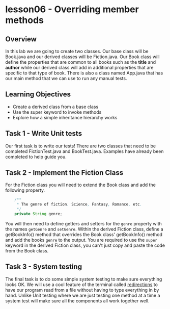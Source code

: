# lesson06 - Overriding member methods

## Overview

In this lab we are going to create two classes. Our base class will be Book.java and our derived
classes will be Fiction.java. Our Book class will define the properties that are common to all
books such as the **title** and **author** while our  derived class will add in additional
properties that are specific to that type of book. There is also a class named App.java that has
our main method that we can use to run any manual tests.

## Learning Objectives

- Create a derived class from a base class
- Use the super keyword to invoke methods
- Explore how a simple inheritance hierarchy works

## Task 1 - Write Unit tests

Our first task is to write our tests! There are two classes that need to be completed
FictionTest.java and BookTest.java. Examples have already been completed to help guide you.

## Task 2 - Implement the Fiction Class

For the Fiction class you will need to extend the Book class and add the following property.

```java
    /**
     * The genre of fiction. Science, Fantasy, Romance, etc.
     */
    private String genre;
```

You will then need to define getters and setters for the `genre` property with the names `getGenre`
and `setGenre`. Within the derived Fiction class, define a getBookInfo() method that overrides the
Book class' getBookInfo() method and add the books `genre` to the output. You are required to use
the `super` keyword in the derived Fiction class, you can't just copy and paste the code from the
Book class.


## Task 3 - System testing

The final task is to do some simple system testing to make sure everything looks OK. We will use a cool
feature of the terminal called
[redirections](https://www.gnu.org/software/bash/manual/html_node/Redirections.html) to have our
program read from a file without having to type everything in by hand. Unlike Unit testing where
we are just testing one method at a time a system test will make sure all the components all
work together well. 

